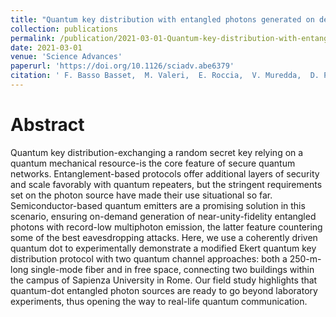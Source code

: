 ```yaml
---
title: "Quantum key distribution with entangled photons generated on demand by a quantum dot"
collection: publications
permalink: /publication/2021-03-01-Quantum-key-distribution-with-entangled-photons-generated-on-demand-by-a-quantum-dot
date: 2021-03-01
venue: 'Science Advances'
paperurl: 'https://doi.org/10.1126/sciadv.abe6379'
citation: ' F. Basso Basset,  M. Valeri,  E. Roccia,  V. Muredda,  D. Poderini,  J. Neuwirth,  N. Spagnolo,  M. Rota,  G. Carvacho,  F. Sciarrino,  R. Trotta,  Science Advances 7, eabe6379 (2021).'
---
```

# Abstract

Quantum key distribution-exchanging a random secret key relying on a quantum mechanical resource-is the core feature of secure quantum networks. Entanglement-based protocols offer additional layers of security and scale favorably with quantum repeaters, but the stringent requirements set on the photon source have made their use situational so far. Semiconductor-based quantum emitters are a promising solution in this scenario, ensuring on-demand generation of near-unity-fidelity entangled photons with record-low multiphoton emission, the latter feature countering some of the best eavesdropping attacks. Here, we use a coherently driven quantum dot to experimentally demonstrate a modified Ekert quantum key distribution protocol with two quantum channel approaches: both a 250-m-long single-mode fiber and in free space, connecting two buildings within the campus of Sapienza University in Rome. Our field study highlights that quantum-dot entangled photon sources are ready to go beyond laboratory experiments, thus opening the way to real-life quantum communication.
